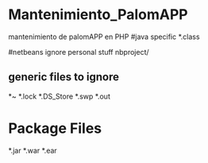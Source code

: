 # Mantenimiento_PalomAPP
mantenimiento de palomAPP en PHP
#java specific
*.class

#netbeans ignore personal stuff
nbproject/

## generic files to ignore
*~
*.lock
*.DS_Store
*.swp
*.out

# Package Files #
*.jar
*.war
*.ear

